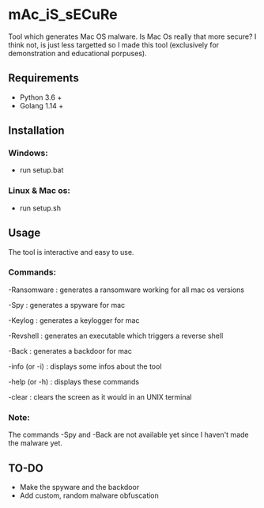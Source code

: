 # mAc_iS_sECuRe
Tool which generates Mac OS malware.
Is Mac Os really that more secure? I think not, is just less targetted so I made this tool (exclusively for demonstration and educational porpuses).

## Requirements
- Python 3.6 +
- Golang 1.14 +

## Installation
### Windows:
  - run setup.bat
### Linux & Mac os:
  - run setup.sh

## Usage
The tool is interactive and easy to use.
### Commands:
  -Ransomware : generates a ransomware working for all mac os versions
  
  -Spy : generates a spyware for mac
  
  -Keylog : generates a keylogger for mac
  
  -Revshell : generates an executable which triggers a reverse shell
  
  -Back : generates a backdoor for mac
  
  -info (or -i) : displays some infos about the tool
  
  -help (or -h) : displays these commands
  
  -clear : clears the screen as it would in an UNIX terminal

### Note:
The commands -Spy and -Back are not available yet since I haven't made the malware yet.

## TO-DO
- Make the spyware and the backdoor
- Add custom, random malware obfuscation
